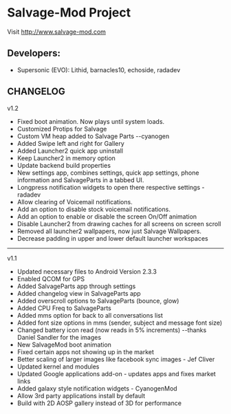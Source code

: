 Salvage-Mod Project
==============

Visit http://www.salvage-mod.com

Developers:
------------
* Supersonic (EVO): Lithid, barnacles10, echoside, radadev

CHANGELOG
------------
v1.2

* Fixed boot animation. Now plays until system loads.
* Customized Protips for Salvage
* Custom VM heap added to Salvage Parts --cyanogen
* Added Swipe left and right for Gallery
* Added Launcher2 quick app uninstall
* Keep Launcher2 in memory option
* Update backend build properties
* New settings app, combines settings, quick app settings, phone information and SalvageParts in a tabbed UI.
* Longpress notification widgets to open there respective settings - radadev
* Allow clearing of Voicemail notifications.
* Add an option to disable stock voicemail notifications.
* Add an option to enable or disable the screen On/Off animation
* Disable Launcher2 from drawing caches for all screens on screen scroll
* Removed all launcher2 wallpapers, now just Salvage Wallpapers.
* Decrease padding in upper and lower default launcher workspaces

------------
v1.1

* Updated necessary files to Android Version 2.3.3
* Enabled QCOM for GPS
* Added SalvageParts app through settings
* Added changelog view in SalvageParts app
* Added overscroll options to SalvageParts (bounce, glow)
* Added CPU Freq to SalvageParts
* Added mms option for back to all conversations list
* Added font size options in mms (sender, subject and message font size)
* Changed battery icon read (now reads in 5% increments)  --thanks Daniel Sandler for the images
* New SalvageMod boot animation
* Fixed certain apps not showing up in the market
* Better scaling of larger images like facebook sync images - Jef Cliver 
* Updated kernel and modules
* Updated Google applications add-on - updates apps and fixes market links
* Added galaxy style notification widgets - CyanogenMod
* Allow 3rd party applications install by default
* Build with 2D AOSP gallery instead of 3D for performance
